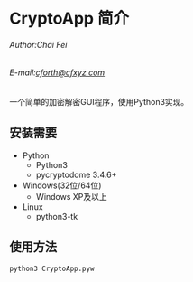 # CryptoApp 简介

###### Author:Chai Fei
###### E-mail:cforth@cfxyz.com

一个简单的加密解密GUI程序，使用Python3实现。

## 安装需要

* Python
    * Python3
    * pycryptodome 3.4.6+
* Windows(32位/64位)
    * Windows XP及以上
* Linux
    * python3-tk
    
## 使用方法

```bash
python3 CryptoApp.pyw
```

